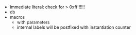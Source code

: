 - immediate literal: check for > 0xff !!!!!
- db
- macros 
    - with parameters
    - internal labels will be postfixed with instantiation counter
